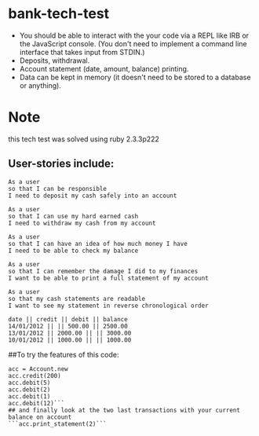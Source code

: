 # bank-tech-test
+ You should be able to interact with the your code via a REPL like IRB or the JavaScript console. (You don't   need to implement a command line interface that takes input from STDIN.)
+ Deposits, withdrawal.
+ Account statement (date, amount, balance) printing.
+ Data can be kept in memory (it doesn't need to be stored to a database or anything).



# Note
this tech test was solved using ruby 2.3.3p222

## User-stories include:
```
As a user
so that I can be responsible
I need to deposit my cash safely into an account
```
```
As a user
so that I can use my hard earned cash
I need to withdraw my cash from my account
```
```
As a user
so that I can have an idea of how much money I have
I need to be able to check my balance
```
```
As a user
so that I can remember the damage I did to my finances
I want to be able to print a full statement of my account
```
```
As a user
so that my cash statements are readable
I want to see my statement in reverse chronological order
```
```
date || credit || debit || balance
14/01/2012 || || 500.00 || 2500.00
13/01/2012 || 2000.00 || || 3000.00
10/01/2012 || 1000.00 || || 1000.00
```

##To try the features of this code:
```load './lib/account.rb'
acc = Account.new
acc.credit(200)
acc.debit(5)
acc.debit(2)
acc.debit(1)
acc.debit(12)```
## and finally look at the two last transactions with your current balance on account
```acc.print_statement(2)```

